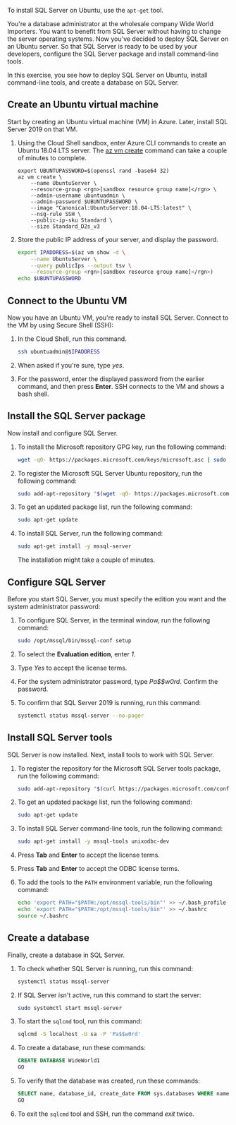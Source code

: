 To install SQL Server on Ubuntu, use the `apt-get` tool.

You're a database administrator at the wholesale company Wide World Importers. You want to benefit from SQL Server without having to change the server operating systems. Now you've decided to deploy SQL Server on an Ubuntu server. So that SQL Server is ready to be used by your developers, configure the SQL Server package and install command-line tools.

In this exercise, you see how to deploy SQL Server on Ubuntu, install command-line tools, and create a database on SQL Server.

## Create an Ubuntu virtual machine

Start by creating an Ubuntu virtual machine (VM) in Azure. Later, install SQL Server 2019 on that VM.

1. Using the Cloud Shell sandbox, enter Azure CLI commands to create an Ubuntu 18.04 LTS server. The [az vm create](/cli/azure/vm#az-vm-create) command can take a couple of minutes to complete.

    ```azurecli
    export UBUNTUPASSWORD=$(openssl rand -base64 32)
    az vm create \
        --name UbuntuServer \
        --resource-group <rgn>[sandbox resource group name]</rgn> \
        --admin-username ubuntuadmin \
        --admin-password $UBUNTUPASSWORD \
        --image "Canonical:UbuntuServer:18.04-LTS:latest" \
        --nsg-rule SSH \
        --public-ip-sku Standard \
        --size Standard_D2s_v3   
    ```

1. Store the public IP address of your server, and display the password.

    ```bash
    export IPADDRESS=$(az vm show -d \
        --name UbuntuServer \
        --query publicIps --output tsv \
        --resource-group <rgn>[sandbox resource group name]</rgn>)
    echo $UBUNTUPASSWORD
    ```

## Connect to the Ubuntu VM

Now you have an Ubuntu VM, you're ready to install SQL Server. Connect to the VM by using Secure Shell (SSH):

1. In the Cloud Shell, run this command.

    ```bash
    ssh ubuntuadmin@$IPADDRESS
    ```

1. When asked if you're sure, type *yes*.
1. For the password, enter the displayed password from the earlier command, and then press **Enter**. SSH connects to the VM and shows a bash shell.

## Install the SQL Server package

Now install and configure SQL Server.

1. To install the Microsoft repository GPG key, run the following command:

    ```bash
    wget -qO- https://packages.microsoft.com/keys/microsoft.asc | sudo apt-key add -
    ```

1. To register the Microsoft SQL Server Ubuntu repository, run the following command:

    ```bash
    sudo add-apt-repository "$(wget -qO- https://packages.microsoft.com/config/ubuntu/18.04/mssql-server-2019.list)"
    ```

1. To get an updated package list, run the following command:

    ```bash
    sudo apt-get update
    ```

1. To install SQL Server, run the following command:

    ```bash
    sudo apt-get install -y mssql-server
    ```

    The installation might take a couple of minutes.

## Configure SQL Server

Before you start SQL Server, you must specify the edition you want and the system administrator password:

1. To configure SQL Server, in the terminal window, run the following command:

    ```bash
    sudo /opt/mssql/bin/mssql-conf setup
    ```

1. To select the **Evaluation edition**, enter *1*.
1. Type *Yes* to accept the license terms.
1. For the system administrator password, type *Pa$$w0rd*. Confirm the password.
1. To confirm that SQL Server 2019 is running, run this command:

    ```bash
    systemctl status mssql-server --no-pager
    ```

## Install SQL Server tools

SQL Server is now installed. Next, install tools to work with SQL Server.

1. To register the repository for the Microsoft SQL Server tools package, run the following command:

    ```bash
    sudo add-apt-repository "$(curl https://packages.microsoft.com/config/ubuntu/18.04/prod.list)"
    ```

1. To get an updated package list, run the following command:

    ```bash
    sudo apt-get update
    ```

1. To install SQL Server command-line tools, run the following command:

   ```bash
   sudo apt-get install -y mssql-tools unixodbc-dev
   ```

1. Press **Tab** and **Enter** to accept the license terms.
1. Press **Tab** and **Enter** to accept the ODBC license terms.
1. To add the tools to the `PATH` environment variable, run the following command:

    ```bash
    echo 'export PATH="$PATH:/opt/mssql-tools/bin"' >> ~/.bash_profile
    echo 'export PATH="$PATH:/opt/mssql-tools/bin"' >> ~/.bashrc
    source ~/.bashrc
    ```

## Create a database

Finally, create a database in SQL Server.

1. To check whether SQL Server is running, run this command:

    ```bash
    systemctl status mssql-server
    ```

1. If SQL Server isn't active, run this command to start the server:

    ```bash
    sudo systemctl start mssql-server
    ```

1. To start the `sqlcmd` tool, run this command:

    ```bash
    sqlcmd -S localhost -U sa -P 'Pa$$w0rd'
    ```

1. To create a database, run these commands:

    ```sql
    CREATE DATABASE WideWorld1
    GO
    ```

1. To verify that the database was created, run these commands:

    ```sql
    SELECT name, database_id, create_date FROM sys.databases WHERE name = 'WideWorld1'
    GO
    ```

1. To exit the `sqlcmd` tool and SSH, run the command *exit* twice.
